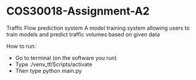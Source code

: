 # COS30018-Assignment-A2

Traffic Flow prediction system
A model training system allowing users to train models and predict traffic volumes based on given data

How to run:
- Go to terminal (on the software you run)
- Type ./venv_tf/Scripts/activate
- Then type python main.py
